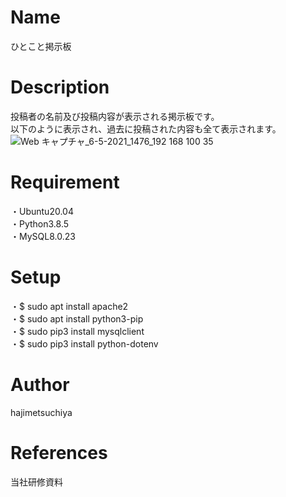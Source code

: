 # Name
ひとこと掲示板

# Description
投稿者の名前及び投稿内容が表示される掲示板です。  
以下のように表示され、過去に投稿された内容も全て表示されます。
![Web キャプチャ_6-5-2021_1476_192 168 100 35](https://user-images.githubusercontent.com/83744243/117248868-9d684980-ae7b-11eb-8191-3f013b06b18b.jpeg)

# Requirement
・Ubuntu20.04  
・Python3.8.5  
・MySQL8.0.23  

# Setup
・$ sudo apt install apache2  
・$ sudo apt install python3-pip    
・$ sudo pip3 install mysqlclient  
・$ sudo pip3 install python-dotenv  

# Author
hajimetsuchiya

# References
当社研修資料
